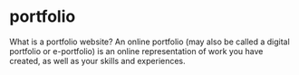 # portfolio
What is a portfolio website? An online portfolio (may also be called a digital portfolio or e-portfolio) is an online representation of work you have created, as well as your skills and experiences.
